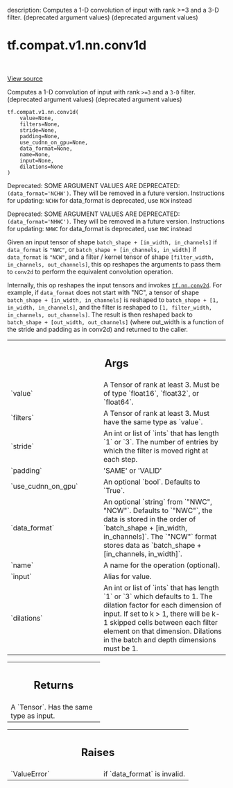 description: Computes a 1-D convolution of input with rank >=3 and a 3-D filter. (deprecated argument values) (deprecated argument values)

<div itemscope itemtype="http://developers.google.com/ReferenceObject">
<meta itemprop="name" content="tf.compat.v1.nn.conv1d" />
<meta itemprop="path" content="Stable" />
</div>

# tf.compat.v1.nn.conv1d

<!-- Insert buttons and diff -->

<table class="tfo-notebook-buttons tfo-api nocontent" align="left">

</table>

<a target="_blank" class="external" href="/code/stable/tensorflow/python/ops/nn_ops.py">View source</a>



Computes a 1-D convolution of input with rank `>=3` and a `3-D` filter. (deprecated argument values) (deprecated argument values)


<pre class="devsite-click-to-copy prettyprint lang-py tfo-signature-link">
<code>tf.compat.v1.nn.conv1d(
    value=None,
    filters=None,
    stride=None,
    padding=None,
    use_cudnn_on_gpu=None,
    data_format=None,
    name=None,
    input=None,
    dilations=None
)
</code></pre>



<!-- Placeholder for "Used in" -->

Deprecated: SOME ARGUMENT VALUES ARE DEPRECATED: `(data_format='NCHW')`. They will be removed in a future version.
Instructions for updating:
`NCHW` for data_format is deprecated, use `NCW` instead

Deprecated: SOME ARGUMENT VALUES ARE DEPRECATED: `(data_format='NHWC')`. They will be removed in a future version.
Instructions for updating:
`NHWC` for data_format is deprecated, use `NWC` instead

Given an input tensor of shape
  `batch_shape + [in_width, in_channels]`
if `data_format` is `"NWC"`, or
  `batch_shape + [in_channels, in_width]`
if `data_format` is `"NCW"`,
and a filter / kernel tensor of shape
`[filter_width, in_channels, out_channels]`, this op reshapes
the arguments to pass them to `conv2d` to perform the equivalent
convolution operation.

Internally, this op reshapes the input tensors and invokes <a href="../../../../tf/nn/conv2d.md"><code>tf.nn.conv2d</code></a>.
For example, if `data_format` does not start with "NC", a tensor of shape
  `batch_shape + [in_width, in_channels]`
is reshaped to
  `batch_shape + [1, in_width, in_channels]`,
and the filter is reshaped to
  `[1, filter_width, in_channels, out_channels]`.
The result is then reshaped back to
  `batch_shape + [out_width, out_channels]`
\(where out_width is a function of the stride and padding as in conv2d\) and
returned to the caller.

<!-- Tabular view -->
 <table class="responsive fixed orange">
<colgroup><col width="214px"><col></colgroup>
<tr><th colspan="2"><h2 class="add-link">Args</h2></th></tr>

<tr>
<td>
`value`<a id="value"></a>
</td>
<td>
A Tensor of rank at least 3. Must be of type `float16`, `float32`, or
`float64`.
</td>
</tr><tr>
<td>
`filters`<a id="filters"></a>
</td>
<td>
A Tensor of rank at least 3.  Must have the same type as `value`.
</td>
</tr><tr>
<td>
`stride`<a id="stride"></a>
</td>
<td>
An int or list of `ints` that has length `1` or `3`.  The number of
entries by which the filter is moved right at each step.
</td>
</tr><tr>
<td>
`padding`<a id="padding"></a>
</td>
<td>
'SAME' or 'VALID'
</td>
</tr><tr>
<td>
`use_cudnn_on_gpu`<a id="use_cudnn_on_gpu"></a>
</td>
<td>
An optional `bool`.  Defaults to `True`.
</td>
</tr><tr>
<td>
`data_format`<a id="data_format"></a>
</td>
<td>
An optional `string` from `"NWC", "NCW"`.  Defaults to `"NWC"`,
the data is stored in the order of `batch_shape + [in_width,
in_channels]`.  The `"NCW"` format stores data as `batch_shape +
[in_channels, in_width]`.
</td>
</tr><tr>
<td>
`name`<a id="name"></a>
</td>
<td>
A name for the operation (optional).
</td>
</tr><tr>
<td>
`input`<a id="input"></a>
</td>
<td>
Alias for value.
</td>
</tr><tr>
<td>
`dilations`<a id="dilations"></a>
</td>
<td>
An int or list of `ints` that has length `1` or `3` which
defaults to 1. The dilation factor for each dimension of input. If set to
k > 1, there will be k-1 skipped cells between each filter element on that
dimension. Dilations in the batch and depth dimensions must be 1.
</td>
</tr>
</table>



<!-- Tabular view -->
 <table class="responsive fixed orange">
<colgroup><col width="214px"><col></colgroup>
<tr><th colspan="2"><h2 class="add-link">Returns</h2></th></tr>
<tr class="alt">
<td colspan="2">
A `Tensor`.  Has the same type as input.
</td>
</tr>

</table>



<!-- Tabular view -->
 <table class="responsive fixed orange">
<colgroup><col width="214px"><col></colgroup>
<tr><th colspan="2"><h2 class="add-link">Raises</h2></th></tr>

<tr>
<td>
`ValueError`<a id="ValueError"></a>
</td>
<td>
if `data_format` is invalid.
</td>
</tr>
</table>

